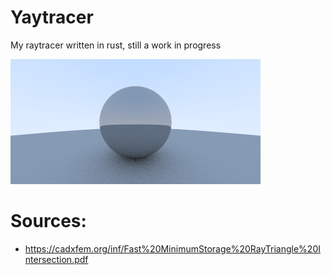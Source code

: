 # Yaytracer

My raytracer written in rust, still a work in progress

![cool ball](https://raw.githubusercontent.com/tommyp1ckles/yaytracer/master/output.png)

# Sources:

* https://cadxfem.org/inf/Fast%20MinimumStorage%20RayTriangle%20Intersection.pdf

